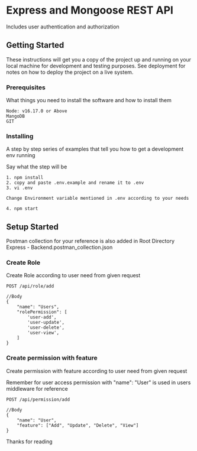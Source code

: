 # Express and Mongoose REST API #

Includes user authentication and authorization

## Getting Started

These instructions will get you a copy of the project up and running on your local machine for development and testing purposes. See deployment for notes on how to deploy the project on a live system.

### Prerequisites


What things you need to install the software and how to install them

```
Node: v16.17.0 or Above
MangoDB
GIT
```

### Installing ###

A step by step series of examples that tell you how to get a development env running

Say what the step will be

```
1. npm install
2. copy and paste .env.example and rename it to .env
3. vi .env

Change Environment variable mentioned in .env according to your needs

4. npm start
```

## Setup Started

Postman collection for your reference is also added in Root Directory Express - Backend.postman_collection.json

### Create Role ###

Create Role according to user need from given request

```
POST /api/role/add

//Body
{
    "name": "Users",
    "rolePermission": [
        'user-add',
        'user-update',
        'user-delete',
        'user-view',
    ]
}
```

### Create permission with feature ###

Create permission with feature according to user need from given request

Remember for user access permission with "name": "User" is used in users middleware for reference 

```
POST /api/permission/add

//Body
{
    "name": "User",
    "feature": ["Add", "Update", "Delete", "View"]
}
```

Thanks for reading